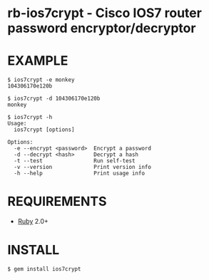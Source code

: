 # rb-ios7crypt - Cisco IOS7 router password encryptor/decryptor

# EXAMPLE

```
$ ios7crypt -e monkey
104306170e120b

$ ios7crypt -d 104306170e120b
monkey

$ ios7crypt -h
Usage:
  ios7crypt [options]

Options:
  -e --encrypt <password>  Encrypt a password
  -d --decrypt <hash>      Decrypt a hash
  -t --test                Run self-test
  -v --version             Print version info
  -h --help                Print usage info
```

# REQUIREMENTS

* [Ruby](https://www.ruby-lang.org/) 2.0+

# INSTALL

```
$ gem install ios7crypt
```
